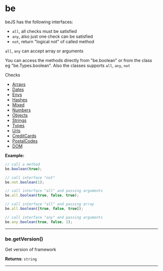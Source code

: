 # be

beJS has the following interfaces:

- `all`, all checks must be satisfied
- `any`, also just one check can be satisfied
- `not`, return "logical not" of called method

`all`, `any` can accept array or arguments

You can access the methods directly from "be.boolean" or from the class eg "be.Types.boolean".
Also the classes supports `all`, `any`, `not`

Checks

- [Arrays](arrays.md)
- [Dates](dates.md)
- [Envs](envs.md)
- [Hashes](hashes.md)
- [Mixed](mixed.md)
- [Numbers](numbers.md)
- [Objects](objects.md)
- [Strings](strings.md)
- [Types](types.md)
- [Urls](urls.md)
- [CreditCards](creditCards.md)
- [PostalCodes](postalCodes.md)
- [DOM](dom.md)



**Example:**
```js
// call a method
be.boolean(true);

// call interface "not"
be.not.boolean(1);

// call interface "all" and passing arguments
be.all.boolean(true, false, true);

// call interface "all" and passing array
be.all.boolean([true, false, true]);

// call interface "any" and passing arguments
be.any.boolean(true, false, 1);
```

* * *

### be.getVersion() 

Get version of framework

**Returns**: `string`



* * *










